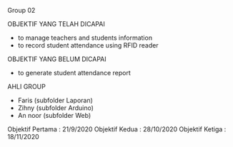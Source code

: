 Group 02

OBJEKTIF YANG TELAH DICAPAI
- to manage teachers and students information
- to record student attendance using RFID reader

OBJEKTIF YANG BELUM DICAPAI
- to generate student attendance report

AHLI GROUP
- Faris (subfolder Laporan)
- Zihny (subfolder Arduino)
- An noor (subfolder Web)

Objektif Pertama : 21/9/2020
Objektif Kedua : 28/10/2020
Objektif Ketiga : 18/11/2020